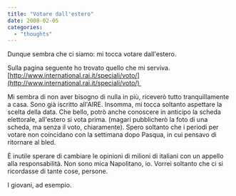 ```yaml
---
title: "Votare dall'estero"
date: 2008-02-05
categories: 
  - "thoughts"
---
```


Dunque sembra che ci siamo: mi tocca votare dall'estero.

Sulla pagina seguente ho trovato quello che mi serviva. [http://www.international.rai.it/speciali/voto/](http://www.international.rai.it/speciali/voto/) 

Mi sembra di non aver bisogno di nulla in più, riceverò tutto tranquillamente a casa. Sono già iscritto all'AIRE. Insomma, mi tocca soltanto aspettare la scelta della data. Che bello, potrò anche conoscere in anticipo la scheda elettorale, all'estero si vota prima. (magari pubblicherò la foto di una scheda, ma senza il voto, chiaramente). Spero soltanto che i periodi per votare non coincidano con la settimana dopo Pasqua, in cui pensavo di ritornare al bled.

È inutile sperare di cambiare le opinioni di milioni di italiani con un appello alla responsabilità. Non sono mica Napolitano, io. Vorrei soltanto che ci si ricordasse di tante cose, persone.

I giovani, ad esempio.
